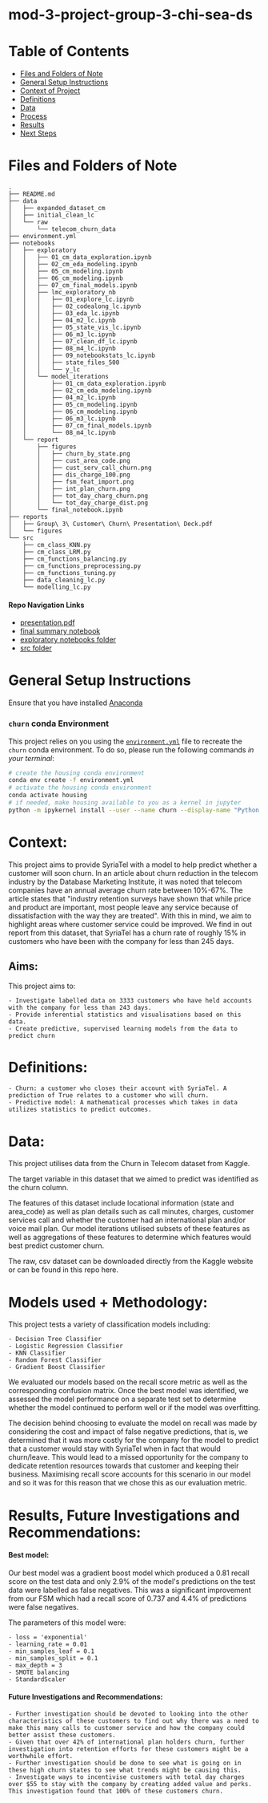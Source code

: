# mod-3-project-group-3-chi-sea-ds

# Table of Contents

<!--ts-->
 * [Files and Folders of Note]()
 * [General Setup Instructions](https://github.com/chum46/mod-3-project-group-3-chi-sea-ds#general-setup-instructions)
 * [Context of Project](https://github.com/chum46/mod-3-project-group-3-chi-sea-ds#context)
 * [Definitions](https://github.com/chum46/mod-3-project-group-3-chi-sea-ds#definitions)
 * [Data](https://github.com/chum46/mod-3-project-group-3-chi-sea-ds#data)
 * [Process](https://github.com/chum46/mod-3-project-group-3-chi-sea-ds#models-used--methodology)
 * [Results](https://github.com/chum46/mod-3-project-group-3-chi-sea-ds#results-future-investigations-and-recommendations)
 * [Next Steps](https://github.com/chum46/mod-3-project-group-3-chi-sea-ds#future-investigations-and-recommendations)
<!--te-->

# Files and Folders of Note
```
.
├── README.md
├── data
│   ├── expanded_dataset_cm
│   ├── initial_clean_lc
│   └── raw
│       └── telecom_churn_data
├── environment.yml
├── notebooks
│   ├── exploratory
│   │   ├── 01_cm_data_exploration.ipynb
│   │   ├── 02_cm_eda_modeling.ipynb
│   │   ├── 05_cm_modeling.ipynb
│   │   ├── 06_cm_modeling.ipynb
│   │   ├── 07_cm_final_models.ipynb
│   │   ├── lmc_exploratory_nb
│   │   │   ├── 01_explore_lc.ipynb
│   │   │   ├── 02_codealong_lc.ipynb
│   │   │   ├── 03_eda_lc.ipynb
│   │   │   ├── 04_m2_lc.ipynb
│   │   │   ├── 05_state_vis_lc.ipynb
│   │   │   ├── 06_m3_lc.ipynb
│   │   │   ├── 07_clean_df_lc.ipynb
│   │   │   ├── 08_m4_lc.ipynb
│   │   │   ├── 09_notebookstats_lc.ipynb
│   │   │   ├── state_files_500
│   │   │   └── y_lc
│   │   └── model_iterations
│   │       ├── 01_cm_data_exploration.ipynb
│   │       ├── 02_cm_eda_modeling.ipynb
│   │       ├── 04_m2_lc.ipynb
│   │       ├── 05_cm_modeling.ipynb
│   │       ├── 06_cm_modeling.ipynb
│   │       ├── 06_m3_lc.ipynb
│   │       ├── 07_cm_final_models.ipynb
│   │       └── 08_m4_lc.ipynb
│   └── report
│       ├── figures
│       │   ├── churn_by_state.png
│       │   ├── cust_area_code.png
│       │   ├── cust_serv_call_churn.png
│       │   ├── dis_charge_100.png
│       │   ├── fsm_feat_import.png
│       │   ├── int_plan_churn.png
│       │   ├── tot_day_charg_churn.png
│       │   └── tot_day_charge_dist.png
│       └── final_notebook.ipynb
├── reports
│   ├── Group\ 3\ Customer\ Churn\ Presentation\ Deck.pdf
│   └── figures
└── src
    ├── cm_class_KNN.py
    ├── cm_class_LRM.py
    ├── cm_functions_balancing.py
    ├── cm_functions_preprocessing.py
    ├── cm_functions_tuning.py
    ├── data_cleaning_lc.py
    └── modelling_lc.py
```
#### Repo Navigation Links
 - [presentation.pdf](https://github.com/chum46/mod-3-project-group-3-chi-sea-ds/blob/master/reports/Group%203%20Customer%20Churn%20Presentation%20Deck.pdf)
 - [final summary notebook](https://github.com/chum46/mod-3-project-group-3-chi-sea-ds/blob/master/notebooks/report/final_notebook.ipynb)
 - [exploratory notebooks folder](https://github.com/chum46/mod-3-project-group-3-chi-sea-ds/tree/master/notebooks/exploratory)
 - [src folder](https://github.com/chum46/mod-3-project-group-3-chi-sea-ds/tree/master/src)
 
# General Setup Instructions 

Ensure that you have installed [Anaconda](https://docs.anaconda.com/anaconda/install/) 

### `churn` conda Environment

This project relies on you using the [`environment.yml`](environment.yml) file to recreate the `churn` conda environment. To do so, please run the following commands *in your terminal*:
```bash
# create the housing conda environment
conda env create -f environment.yml
# activate the housing conda environment
conda activate housing
# if needed, make housing available to you as a kernel in jupyter
python -m ipykernel install --user --name churn --display-name "Python 3 (housing)"
```

# Context:

This project aims to provide SyriaTel with a model to help predict whether a customer will soon churn. In an article about churn reduction in the telecom industry by the Database Marketing Institute, it was noted that telecom companies have an annual average churn rate between 10%-67%. The article states that "industry retention surveys have shown that while price and product are important, most people leave any service because of dissatisfaction with the way they are treated". With this in mind, we aim to highlight areas where customer service could be improved. We find in out report from this dataset, that SyriaTel has a churn rate of roughly 15% in customers who have been with the company for less than 245 days.

## Aims:

This project aims to:

    - Investigate labelled data on 3333 customers who have held accounts with the company for less than 243 days.
    - Provide inferential statistics and visualisations based on this data.
    - Create predictive, supervised learning models from the data to predict churn
    
# Definitions:

    - Churn: a customer who closes their account with SyriaTel. A prediction of True relates to a customer who will churn.
    - Predictive model: A mathematical processes which takes in data utilizes statistics to predict outcomes. 
    
# Data:

This project utilises data from the Churn in Telecom dataset from Kaggle.

The target variable in this dataset that we aimed to predict was identified as the churn column.

The features of this dataset include locational information (state and area_code) as well as plan details such as call minutes, charges, customer services call and whether the customer had an international plan and/or voice mail plan. Our model iterations utilised subsets of these features as well as aggregations of these features to determine which features would best predict customer churn.

The raw, csv dataset can be downloaded directly from the Kaggle website or can be found in this repo here.

# Models used + Methodology:

This project tests a variety of classification models including:

    - Decision Tree Classifier
    - Logistic Regression Classifier
    - KNN Classifier
    - Random Forest Classifier
    - Gradient Boost Classifier

We evaluated our models based on the recall score metric as well as the corresponding confusion matrix. Once the best model was identified, we assessed the model performance on a separate test set to determine whether the model continued to perform well or if the model was overfitting.

The decision behind choosing to evaluate the model on recall was made by considering the cost and impact of false negative predictions, that is, we determined that it was more costly for the company for the model to predict that a customer would stay with SyriaTel when in fact that would churn/leave. This would lead to a missed opportunity for the company to dedicate retention resources towards that customer and keeping their business. Maximising recall score accounts for this scenario in our model and so it was for this reason that we chose this as our evaluation metric.

# Results, Future Investigations and Recommendations:

#### Best model:

Our best model was a gradient boost model which produced a 0.81 recall score on the test data and only 2.9% of the model's predictions on the test data were labelled as false negatives. This was a significant improvement from our FSM which had a recall score of 0.737 and 4.4% of predictions were false negatives.

The parameters of this model were:

    - loss = 'exponential'
    - learning_rate = 0.01
    - min_samples_leaf = 0.1
    - min_samples_split = 0.1
    - max_depth = 3
    - SMOTE balancing
    - StandardScaler

#### Future Investigations and Recommendations:


    - Further investigation should be devoted to looking into the other characteristics of these customers to find out why there was a need to make this many calls to customer service and how the company could better assist these customers.
    - Given that over 42% of international plan holders churn, further investigation into retention efforts for these customers might be a worthwhile effort.
    - Further investigation should be done to see what is going on in these high churn states to see what trends might be causing this.
    - Investigate ways to incentivise customers with total day charges over $55 to stay with the company by creating added value and perks. This investigation found that 100% of these customers churn.







